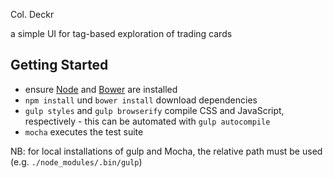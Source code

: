 Col. Deckr

a simple UI for tag-based exploration of trading cards


Getting Started
---------------

* ensure [Node](http://nodejs.org) and [Bower](http://bower.io) are installed
* `npm install` und `bower install` download dependencies
* `gulp styles` and `gulp browserify` compile CSS and JavaScript, respectively -
  this can be automated with `gulp autocompile`
* `mocha` executes the test suite

NB: for local installations of gulp and Mocha, the relative path must be used
    (e.g. `./node_modules/.bin/gulp`)
